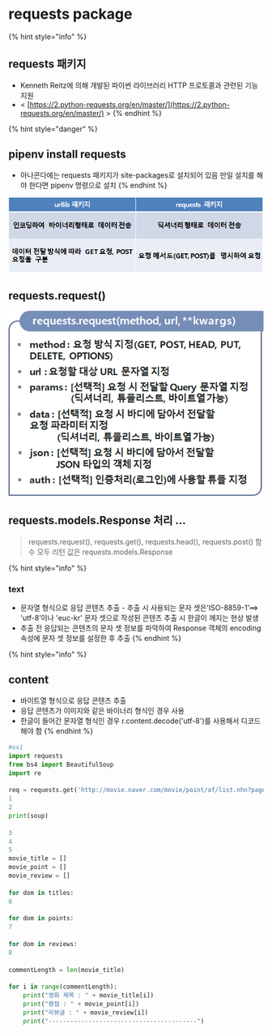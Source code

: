 # requests package

{% hint style="info" %}
## requests 패키지

* Kenneth Reitz에 의해 개발된 파이썬 라이브러리 HTTP 프로토콜과 관련된 기능 지원
* &lt; [https://2.python-requests.org/en/master/](https://2.python-requests.org/en/master/) &gt;
{% endhint %}

{% hint style="danger" %}
## pipenv install requests

* 아나콘다에는 requests 패키지가 site-packages로 설치되어 있음 만일 설치를 해야 한다면 pipenv 명령으로 설치
{% endhint %}

![](../../.gitbook/assets/image%20%28243%29.png)

## requests.request\(\)

![](../../.gitbook/assets/image%20%28242%29.png)

## requests.models.Response 처리 ...

> requests.request\(\), requests.get\(\), requests.head\(\), requests.post\(\) 함수 모두 리턴 값은 requests.models.Response

{% hint style="info" %}
### text

* 문자열 형식으로 응답 콘텐츠 추출 - 추출 시 사용되는 문자 셋은'ISO-8859-1’==&gt; 'utf-8’이나  'euc-kr' 문자 셋으로 작성된 콘텐츠  추출 시 한글이 깨지는 현상 발생
* 추출 전 응답되는 콘텐츠의 문자 셋  정보를 파악하여 Response 객체의  encoding 속성에 문자 셋 정보를  설정한 후 추출
{% endhint %}

{% hint style="info" %}
## content

* 바이트열 형식으로 응답 콘텐츠 추출 
* 응답 콘텐츠가 이미지와 같은 바이너리 형식인 경우 사용 
* 한글이 들어간 문자열 형식인 경우 r.content.decode\('utf-8'\)를 사용해서 디코드 해야 함
{% endhint %}

```python
#ex1
import requests
from bs4 import BeautifulSoup
import re

req = requests.get('http://movie.naver.com/movie/point/af/list.nhn?page=1')
1
2
print(soup)

3
4
5
movie_title = []
movie_point = []
movie_review = [] 

for dom in titles:
6

for dom in points:
7

for dom in reviews:
8

commentLength = len(movie_title)   

for i in range(commentLength):
    print("영화 제목 : " + movie_title[i])
    print("평점 : " + movie_point[i])
    print("리뷰글 : " + movie_review[i])
    print("-----------------------------------------")

```


